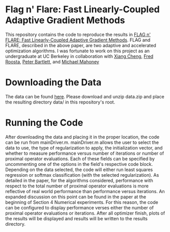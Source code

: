 # Flag n' Flare: Fast Linearly-Coupled Adaptive Gradient Methods
This repository contains the code to reproduce the results in [FLAG n' FLARE: Fast Linearly-Coupled Adaptive Gradient Methods](http://proceedings.mlr.press/v84/cheng18b/cheng18b.pdf).
FLAG and FLARE, described in the above paper, are two adaptive and accelerated optimization algorithms. 
I was fortunate to work on this project as an undergraduate at UC Berkeley in collaboration with [Xiang Cheng](https://www.linkedin.com/in/xiang-cheng-9818a63b/), [Fred Roosta](https://people.smp.uq.edu.au/FredRoosta/), [Peter Bartlett](https://www.stat.berkeley.edu/~bartlett/), and [Michael Mahoney](https://www.stat.berkeley.edu/~mmahoney/)

# Downloading the Data
The data can be found [here](https://drive.google.com/file/d/1NEm69sdVylKo8zZDuTFrtWh988zKGLQb/view?usp=sharing). 
Please download and unzip data.zip and place the resulting directory data/ in this repository's root.

# Running the Code
After downloading the data and placing it in the proper location, the code can be run from mainDriver.m. 
mainDriver.m allows the user to select the data to use, the type of regularization to apply, the initialization vector, and whether to measure performance versus number of iterations or number of proximal operator evaluations.
Each of these fields can be specified by uncommenting one of the options in the field's respective code block.
Depending on the data selected, the code will either run least squares regression or softmax classification (with the selected regularization).
As detailed in the paper, for the algorithms considered, performance with respect to the total number of proximal operator evaluations is more reflective of real world performance than performance versus iterations.
An expanded discussion on this point can be found in the paper at the beginning of Section 4 Numerical experiments.
For this reason, the code can be configured to display performance verses either the number of proximal operator evaluations or iterations.
After all optimizer finish, plots of the results will be displayed and results will be written to the results directory.
